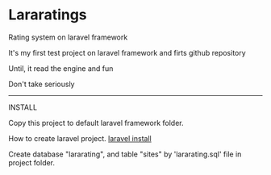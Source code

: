 Lararatings
===========

Rating system on laravel framework

It's my first test project on laravel framework and firts github repository

Until, it read the engine and fun

Don't take seriously

-----------
INSTALL

Copy this project to default laravel framework folder.

How to create laravel project. 
<a href="http://laravel.com/docs/installation">laravel install</a>

Create database "lararating", and table "sites" by 'lararating.sql' file in project folder.  



